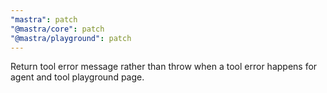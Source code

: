 ```yaml
---
"mastra": patch
"@mastra/core": patch
"@mastra/playground": patch
---
```


Return tool error message rather than throw when a tool error happens for agent and tool playground page.
